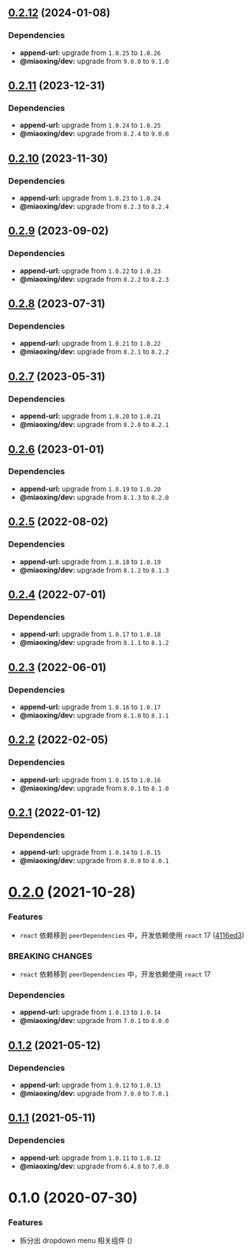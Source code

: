## [0.2.12](https://github.com/miaoxing/mxjs-dropdown-menu/compare/v0.2.11...v0.2.12) (2024-01-08)





### Dependencies

* **append-url:** upgrade from `1.0.25` to `1.0.26`
* **@miaoxing/dev:** upgrade from `9.0.0` to `9.1.0`

## [0.2.11](https://github.com/miaoxing/mxjs-dropdown-menu/compare/v0.2.10...v0.2.11) (2023-12-31)





### Dependencies

* **append-url:** upgrade from `1.0.24` to `1.0.25`
* **@miaoxing/dev:** upgrade from `8.2.4` to `9.0.0`

## [0.2.10](https://github.com/miaoxing/mxjs-dropdown-menu/compare/v0.2.9...v0.2.10) (2023-11-30)





### Dependencies

* **append-url:** upgrade from `1.0.23` to `1.0.24`
* **@miaoxing/dev:** upgrade from `8.2.3` to `8.2.4`

## [0.2.9](https://github.com/miaoxing/mxjs-dropdown-menu/compare/v0.2.8...v0.2.9) (2023-09-02)





### Dependencies

* **append-url:** upgrade from `1.0.22` to `1.0.23`
* **@miaoxing/dev:** upgrade from `8.2.2` to `8.2.3`

## [0.2.8](https://github.com/miaoxing/mxjs-dropdown-menu/compare/v0.2.7...v0.2.8) (2023-07-31)





### Dependencies

* **append-url:** upgrade from `1.0.21` to `1.0.22`
* **@miaoxing/dev:** upgrade from `8.2.1` to `8.2.2`

## [0.2.7](https://github.com/miaoxing/mxjs-dropdown-menu/compare/v0.2.6...v0.2.7) (2023-05-31)





### Dependencies

* **append-url:** upgrade from `1.0.20` to `1.0.21`
* **@miaoxing/dev:** upgrade from `8.2.0` to `8.2.1`

## [0.2.6](https://github.com/miaoxing/mxjs-dropdown-menu/compare/v0.2.5...v0.2.6) (2023-01-01)





### Dependencies

* **append-url:** upgrade from `1.0.19` to `1.0.20`
* **@miaoxing/dev:** upgrade from `8.1.3` to `8.2.0`

## [0.2.5](https://github.com/miaoxing/mxjs-dropdown-menu/compare/v0.2.4...v0.2.5) (2022-08-02)





### Dependencies

* **append-url:** upgrade from `1.0.18` to `1.0.19`
* **@miaoxing/dev:** upgrade from `8.1.2` to `8.1.3`

## [0.2.4](https://github.com/miaoxing/mxjs-dropdown-menu/compare/v0.2.3...v0.2.4) (2022-07-01)





### Dependencies

* **append-url:** upgrade from `1.0.17` to `1.0.18`
* **@miaoxing/dev:** upgrade from `8.1.1` to `8.1.2`

## [0.2.3](https://github.com/miaoxing/mxjs-dropdown-menu/compare/v0.2.2...v0.2.3) (2022-06-01)





### Dependencies

* **append-url:** upgrade from `1.0.16` to `1.0.17`
* **@miaoxing/dev:** upgrade from `8.1.0` to `8.1.1`

## [0.2.2](https://github.com/miaoxing/mxjs-dropdown-menu/compare/v0.2.1...v0.2.2) (2022-02-05)





### Dependencies

* **append-url:** upgrade from `1.0.15` to `1.0.16`
* **@miaoxing/dev:** upgrade from `8.0.1` to `8.1.0`

## [0.2.1](https://github.com/miaoxing/mxjs-dropdown-menu/compare/v0.2.0...v0.2.1) (2022-01-12)





### Dependencies

* **append-url:** upgrade from `1.0.14` to `1.0.15`
* **@miaoxing/dev:** upgrade from `8.0.0` to `8.0.1`

# [0.2.0](https://github.com/miaoxing/mxjs-dropdown-menu/compare/v0.1.2...v0.2.0) (2021-10-28)


### Features

* `react` 依赖移到 `peerDependencies` 中，开发依赖使用 `react` 17 ([4116ed3](https://github.com/miaoxing/mxjs-dropdown-menu/commit/4116ed3c2cc37ee26f73d0e84241fb1b8f565342))


### BREAKING CHANGES

* `react` 依赖移到 `peerDependencies` 中，开发依赖使用 `react` 17





### Dependencies

* **append-url:** upgrade from `1.0.13` to `1.0.14`
* **@miaoxing/dev:** upgrade from `7.0.1` to `8.0.0`

## [0.1.2](https://github.com/miaoxing/mxjs-dropdown-menu/compare/v0.1.1...v0.1.2) (2021-05-12)





### Dependencies

* **append-url:** upgrade from `1.0.12` to `1.0.13`
* **@miaoxing/dev:** upgrade from `7.0.0` to `7.0.1`

## [0.1.1](https://github.com/miaoxing/mxjs-dropdown-menu/compare/v0.1.0...v0.1.1) (2021-05-11)





### Dependencies

* **append-url:** upgrade from `1.0.11` to `1.0.12`
* **@miaoxing/dev:** upgrade from `6.4.0` to `7.0.0`

# 0.1.0 (2020-07-30)


### Features

* 拆分出 dropdown menu 相关组件 ([](https://github.com/miaoxing/mxjs-dropdown-menu/commit/))
